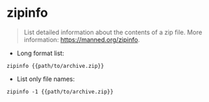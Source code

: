# zipinfo

> List detailed information about the contents of a zip file.
> More information: <https://manned.org/zipinfo>.

- Long format list:

`zipinfo {{path/to/archive.zip}}`

- List only file names:

`zipinfo -1 {{path/to/archive.zip}}`
